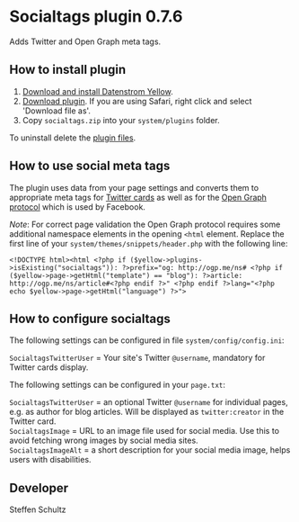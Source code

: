 Socialtags plugin 0.7.6
=======================
Adds Twitter and Open Graph meta tags.

## How to install plugin

1. [Download and install Datenstrom Yellow](https://github.com/datenstrom/yellow/).
2. [Download plugin](https://github.com/schulle4u/yellow-plugins-schulle4u/raw/master/zip/socialtags.zip). If you are using Safari, right click and select 'Download file as'.
3. Copy `socialtags.zip` into your `system/plugins` folder.

To uninstall delete the [plugin files](update.ini).

## How to use social meta tags

The plugin uses data from your page settings and converts them to appropriate meta tags for [Twitter cards](https://developer.twitter.com/en/docs/tweets/optimize-with-cards/overview/abouts-cards) as well as for the [Open Graph protocol](http://ogp.me/) which is used by Facebook. 

*Note*: For correct page validation the Open Graph protocol requires some additional namespace elements in the opening `<html` element. Replace the first line of your `system/themes/snippets/header.php` with the following line: 

    <!DOCTYPE html><html <?php if ($yellow->plugins->isExisting("socialtags")): ?>prefix="og: http://ogp.me/ns# <?php if ($yellow->page->getHtml("template") == "blog"): ?>article: http://ogp.me/ns/article#<?php endif ?>" <?php endif ?>lang="<?php echo $yellow->page->getHtml("language") ?>">


## How to configure socialtags

The following settings can be configured in file `system/config/config.ini`:

`SocialtagsTwitterUser` = Your site's Twitter `@username`, mandatory for Twitter cards display. 

The following settings can be configured in your `page.txt`: 

`SocialtagsTwitterUser` = an optional Twitter `@username` for individual pages, e.g. as author for blog articles. Will be displayed as `twitter:creator` in the Twitter card.  
`SocialtagsImage` = URL to an image file used for social media. Use this to avoid fetching wrong images by social media sites.  
`SocialtagsImageAlt` = a short description for your social media image, helps users with disabilities. 

## Developer

Steffen Schultz
